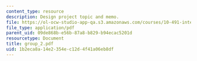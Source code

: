 ```yaml
---
content_type: resource
description: Design project topic and memo.
file: https://ol-ocw-studio-app-qa.s3.amazonaws.com/courses/10-491-integrated-chemical-engineering-ii-spring-2006/1b2eca8a14e2354ec12d4f41a06eb8df_group_2.pdf
file_type: application/pdf
parent_uid: 09de868b-e56b-87a8-b829-b94ecac5201d
resourcetype: Document
title: group_2.pdf
uid: 1b2eca8a-14e2-354e-c12d-4f41a06eb8df
---
```

